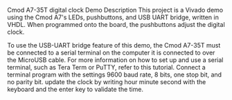 Cmod A7-35T digital clock Demo
Description
This project is a Vivado demo using the Cmod A7's LEDs, pushbuttons, and USB UART bridge, written in VHDL. When programmed onto the board, the pushbuttons adjust the digital clock.

To use the USB-UART bridge feature of this demo, the Cmod A7-35T must be connected to a serial terminal on the computer it is connected to over the MicroUSB cable. For more information on how to set up and use a serial terminal, such as Tera Term or PuTTY, refer to this tutorial. 
Connect a terminal program with the settings 9600 baud rate, 8 bits, one stop bit, and no parity bit. update the clock by writing hour minute second with the keyboard and the enter key to validate the time.
